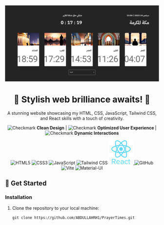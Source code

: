 <p align="center">
  <img src="public/web10.png" alt="Project Screenshot" />
</p>

<h1 align="center">  🌟 Stylish web brilliance awaits! 🌟
</h1>

<p align="center">
  A stunning website showcasing my HTML, CSS, JavaScript, Tailwind CSS, and React skills with a touch of creativity.
</p>

<p align="center">
  <img src="https://img.icons8.com/color/80/000000/checkmark--v1.png" alt="Checkmark" />
  <strong>Clean Design</strong> |
  <img src="https://img.icons8.com/color/80/000000/checkmark--v1.png" alt="Checkmark" />
  <strong> Optimized User Experience </strong> |
  <img src="https://img.icons8.com/color/80/000000/checkmark--v1.png" alt="Checkmark" />
  <strong> Dynamic Interactions </strong>
</p>

<p align="center">
  <img src="https://img.icons8.com/color/80/000000/html-5--v1.png" alt="HTML5" />
  <img src="https://img.icons8.com/color/80/000000/css3.png" alt="CSS3" />
  <img src="https://img.icons8.com/color/80/000000/javascript--v1.png" alt="JavaScript" />
  <img src="https://img.icons8.com/color/80/000000/tailwindcss--v2.png" alt="Tailwind CSS" />
  <a href="https://reactjs.org/" target="_blank" rel="noreferrer">
    <img src="https://raw.githubusercontent.com/devicons/devicon/master/icons/react/react-original-wordmark.svg" alt="React" width="80" height="80" />
  </a>
  <img src="https://img.icons8.com/ios/452/github--v1.png" alt="GitHub" />
  <img src="https://img.icons8.com/color/80/000000/vite.png" alt="Vite" />
  <img src="https://img.icons8.com/color/80/000000/material-ui.png" alt="Material-UI" />
</p>

## 🚀 Get Started

### Installation

1. Clone the repository to your local machine:

   ```shell
   git clone https://github.com/ABDULLAHRH1/PrayerTimes.git
